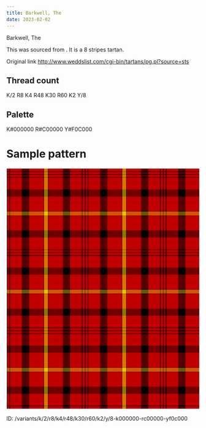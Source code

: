 ```yaml
---
title: Barkwell, The
date: 2023-02-02
---
```

Barkwell, The

This was sourced from <no value>.  It is a 8 stripes tartan.

Original link http://www.weddslist.com/cgi-bin/tartans/pg.pl?source=sts

## Thread count
K/2 R8 K4 R48 K30 R60 K2 Y/8

## Palette
K#000000 R#C00000 Y#F0C000

# Sample pattern

![Tartan detail](tartan.png "K/2 R8 K4 R48 K30 R60 K2 Y/8 tartan")

ID: /variants/k/2/r8/k4/r48/k30/r60/k2/y/8-k000000-rc00000-yf0c000